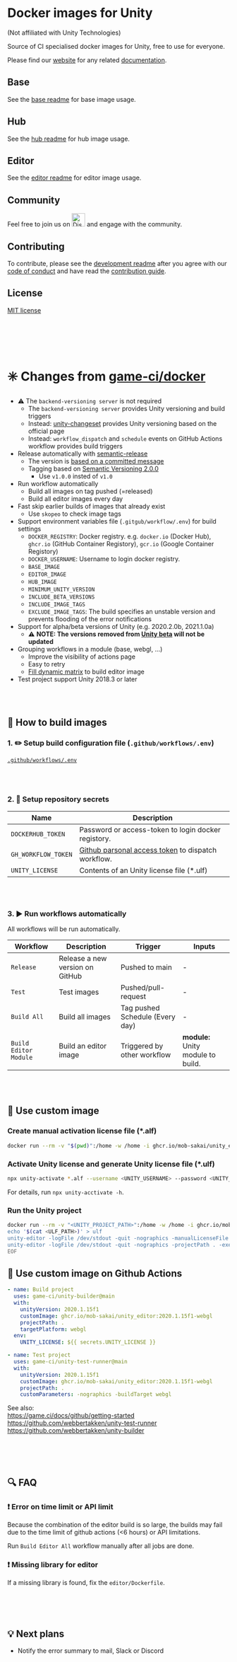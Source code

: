 # Docker images for Unity

(Not affiliated with Unity Technologies)

Source of CI specialised docker images for Unity, free to use for everyone.

Please find our
[website](https://game.ci)
for any related
[documentation](https://game.ci/docs).

## Base

See the [base readme](./base/README.md) for base image usage.

## Hub

See the [hub readme](./hub/README.md) for hub image usage. 

## Editor

See the [editor readme](./editor/README.md) for editor image usage.

## Community

Feel free to join us on
<a href="http://game.ci/discord"><img height="30" src="media/Discord-Logo.svg" alt="Discord" /></a>
and engage with the community.

## Contributing

To contribute, please see the [development readme](./DEVELOPMENT.md) 
after you agree with our [code of conduct](./CODE_OF_CONDUCT.md) 
and have read the [contribution guide](./CONTRIBUTING.md).

## License

[MIT license](./LICENSE)

<br><br><br><br>

# :eight_spoked_asterisk: Changes from [game-ci/docker](https://github.com/game-ci/docker)

* :warning: The `backend-versioning server` is not required
  * The `backend-versioning server` provides Unity versioning and build triggers
  * Instead: [unity-changeset](https://www.npmjs.com/package/unity-changeset) provides Unity versioning based on the official page
  * Instead: `workflow_dispatch` and `schedule` events on GitHub Actions workflow provides build triggers
* Release automatically with [semantic-release](https://github.com/semantic-release/semantic-release)
  * The version is [based on a committed message](https://www.conventionalcommits.org/)
  * Tagging based on [Semantic Versioning 2.0.0](https://semver.org/)
    * Use `v1.0.0` insted of `v1.0`
* Run workflow automatically
  * Build all images on tag pushed (=released)
  * Build all editor images every day
* Fast skip earlier builds of images that already exist
  * Use `skopeo` to check image tags
* Support environment variables file (`.gitgub/workflow/.env`) for build settings
  * `DOCKER_REGISTRY`: Docker registry. e.g. `docker.io` (Docker Hub), `ghcr.io` (GitHub Container Registory), `gcr.io` (Google Container Registory)
  * `DOCKER_USERNAME`: Username to login docker registry.
  * `BASE_IMAGE`
  * `EDITOR_IMAGE`
  * `HUB_IMAGE`
  * `MINIMUM_UNITY_VERSION`
  * `INCLUDE_BETA_VERSIONS`
  * `INCLUDE_IMAGE_TAGS`
  * `EXCLUDE_IMAGE_TAGS`: The build specifies an unstable version and prevents flooding of the error notifications
* Support for alpha/beta versions of Unity (e.g. 2020.2.0b, 2021.1.0a)
  * :warning: **NOTE: The versions removed from [Unity beta](https://unity3d.com/beta) will not be updated**
* Grouping workflows in a module (base, webgl, ...)
  * Improve the visibility of actions page
  * Easy to retry
  * [Fill dynamic matrix](https://github.blog/changelog/2020-04-15-github-actions-new-workflow-features/) to build editor image
* Test project support Unity 2018.3 or later

<br><br>

## :hammer: How to build images

### 1. :pencil2: Setup build configuration file (`.github/workflows/.env`)

[`.github/workflows/.env`](https://github.com/mob-sakai/docker/blob/main/.github/workflows/.env)

<br><br>

### 2. :key: Setup repository secrets

| Name                | Description                                            |
| ------------------- | ------------------------------------------------------ |
| `DOCKERHUB_TOKEN`   | Password or access-token to login docker registory.    |
| `GH_WORKFLOW_TOKEN` | [Github parsonal access token][] to dispatch workflow. |
| `UNITY_LICENSE`     | Contents of an Unity license file (*.ulf)              |

[Github parsonal access token]: https://docs.github.com/en/free-pro-team@latest/github/authenticating-to-github/creating-a-personal-access-token

<br><br>

### 3. :arrow_forward: Run workflows automatically

All workflows will be run automatically.

| Workflow              | Description                     | Trigger                            | Inputs                             |
| --------------------- | ------------------------------- | ---------------------------------- | ---------------------------------- |
| `Release`             | Release a new version on GitHub | Pushed to main                     | -                                  |
| `Test`                | Test images                     | Pushed/pull-request                | -                                  |
| `Build All`           | Build all images                | Tag pushed<br>Schedule (Every day) | -                                  |
| `Build Editor Module` | Build an editor image           | Triggered by other workflow        | **module:** Unity module to build. |

<br><br>

## :wrench: Use custom image

### Create manual activation license file (*.alf)

```sh
docker run --rm -v "$(pwd)":/home -w /home -i ghcr.io/mob-sakai/unity_editor:2020.2.1f1-webgl unity-editor -createManualActivationFile -logFile /dev/stdout
```

### Activate Unity license and generate Unity license file (*.ulf)

```sh
npx unity-activate *.alf --username <UNITY_USERNAME> --password <UNITY_PASSWORD>
```

For details, run `npx unity-acctivate -h`.

### Run the Unity project

```sh
docker run --rm -v "<UNITY_PROJECT_PATH>":/home -w /home -i ghcr.io/mob-sakai/unity_editor:2020.2.1f1-webgl bash <<EOF
echo '$(cat <ULF_PATH>)' > ulf
unity-editor -logFile /dev/stdout -quit -nographics -manualLicenseFile ulf
unity-editor -logFile /dev/stdout -quit -nographics -projectPath . -executeMethod Method.Full.Path
EOF
```

## :wrench: Use custom image on Github Actions

```yml
- name: Build project
  uses: game-ci/unity-builder@main
  with:
    unityVersion: 2020.1.15f1
    customImage: ghcr.io/mob-sakai/unity_editor:2020.1.15f1-webgl
    projectPath: .
    targetPlatform: webgl
  env:
    UNITY_LICENSE: ${{ secrets.UNITY_LICENSE }}

- name: Test project
  uses: game-ci/unity-test-runner@main
  with:
    unityVersion: 2020.1.15f1
    customImage: ghcr.io/mob-sakai/unity_editor:2020.1.15f1-webgl
    projectPath: .
    customParameters: -nographics -buildTarget webgl
```

See also:  
https://game.ci/docs/github/getting-started  
https://github.com/webbertakken/unity-test-runner  
https://github.com/webbertakken/unity-builder  

<br><br><br>

## :mag: FAQ

### :exclamation: Error on time limit or API limit

Because the combination of the editor build is so large, the builds may fail due to the time limit of github actions (<6 hours) or API limitations.

Run `Build Editor All` workflow manually after all jobs are done.

### :exclamation: Missing library for editor

If a missing library is found, fix the `editor/Dockerfile`.

<br><br><br>

## :bulb: Next plans

* Notify the error summary to mail, Slack or Discord
